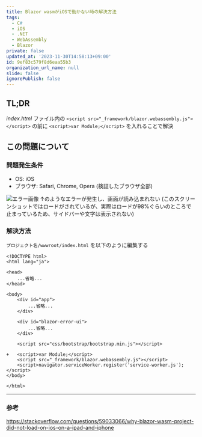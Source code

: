 ```yaml
---
title: Blazor wasmがiOSで動かない時の解決方法
tags:
  - C#
  - iOS
  - .NET
  - WebAssembly
  - Blazor
private: false
updated_at: '2023-11-30T14:58:13+09:00'
id: 9ef83c579f8d6eaa55b3
organization_url_name: null
slide: false
ignorePublish: false
---
```

## TL;DR
*index.html* ファイル内の ```<script src="_framework/blazor.webassembly.js"></script>``` の前に ```<script>var Module;</script>``` を入れることで解決

## この問題について
### 問題発生条件
- OS: iOS
- ブラウザ: Safari, Chrome, Opera (検証したブラウザ全部)

![エラー画像](https://qiita-image-store.s3.ap-northeast-1.amazonaws.com/0/2769460/07447608-10d4-c987-643a-9b0d4a4a32f5.png)
↑のようなエラーが発生し、画面が読み込まれない
(このスクリーンショットではロードがされているが、実際はロードが98%ぐらいのところで止まっているため、サイドバーや文字は表示されない)

### 解決方法
```プロジェクト名/wwwroot/index.html``` を以下のように編集する
```diff_html
<!DOCTYPE html>
<html lang="ja">

<head>
    ...省略...
</head>

<body>
    <div id="app">
        ...省略...
    </div>

    <div id="blazor-error-ui">
        ...省略...
    </div>

	<script src="css/bootstrap/bootstrap.min.js"></script>

+	<script>var Module;</script>
    <script src="_framework/blazor.webassembly.js"></script>
    <script>navigator.serviceWorker.register('service-worker.js');</script>
</body>

</html>
```
---
### 参考
https://stackoverflow.com/questions/59033066/why-blazor-wasm-project-did-not-load-on-ios-on-a-ipad-and-iphone
